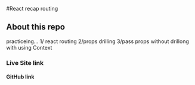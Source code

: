 #React recap routing 
## About this repo
practiceing...
1/ react routing 
2/props drilling
3/pass props without drillong with using Context
### Live Site link 

#### GitHub link 

